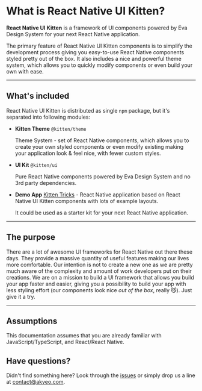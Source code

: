 # What is React Native UI Kitten?

**React Native UI Kitten** is a framework of UI components powered by Eva Design System for your next React Native application.

The primary feature of React Native UI Kitten components is to simplify the development process giving you easy-to-use React Native components styled pretty out of the box. It also includes a nice and powerful theme system, which allows you to quickly modify components or even build your own with ease.
<hr>

## What's included

React Native UI Kitten is distributed as single `npm` package, but it's separated into following modules:

- **Kitten Theme** `@kitten/theme`

  Theme System - set of React Native components, which allows you to create your own styled components or even modify existing making your application look & feel nice, with fewer custom styles.
  
- **UI Kit** `@kitten/ui`

  Pure React Native components powered by Eva Design System and no 3rd party dependencies.
  
- **Demo App** <a href="https://github.com/akveo/kittenTricks" target="_blank">Kitten Tricks</a> - React Native application based on React Native UI Kitten components with lots of example layouts. 
  
  It could be used as a starter kit for your next React Native application.
<hr>

## The purpose

There are a lot of awesome UI frameworks for React Native out there these days. 
They provide a massive quantity of useful features making our lives more comfortable. 
Our intention is not to create a new one as we are pretty much aware of the complexity and amount of work developers put on their creations. 
We are on a mission to build a UI framework that allows you build your app faster and easier, giving you a possibility to build your app with less styling effort (our components look nice *out of the box*, really 😼). Just give it a try.
<hr>

## Assumptions

This documentation assumes that you are already familiar with JavaScript/TypeScript, and React/React Native.

## Have questions?
Didn't find something here? Look through the <a href="https://github.com/akveo/react-native-ui-kitten/issues" target="_blank">issues</a> or simply drop us a line at <a href="mailto:contact@akveo.com">contact@akveo.com</a>.
